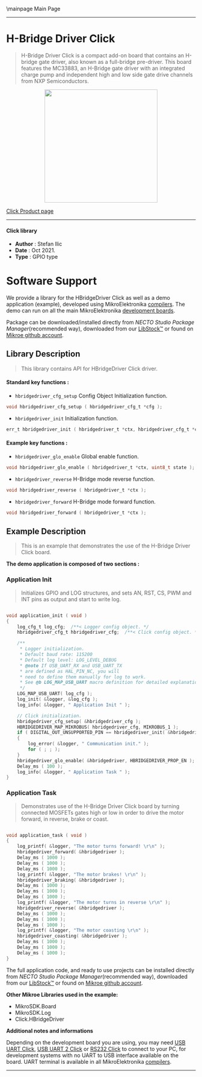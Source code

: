 \mainpage Main Page

---
# H-Bridge Driver Click

> H-Bridge Driver Click is a compact add-on board that contains an H-bridge gate driver, also known as a full-bridge pre-driver. This board features the MC33883, an H-Bridge gate driver with an integrated charge pump and independent high and low side gate drive channels from NXP Semiconductors.

<p align="center">
  <img src="https://download.mikroe.com/images/click_for_ide/h_bridge_driver_click.png" height=300px>
</p>

[Click Product page](https://www.mikroe.com/h-bridge-driver-click)

---


#### Click library

- **Author**        : Stefan Ilic
- **Date**          : Oct 2021.
- **Type**          : GPIO type


# Software Support

We provide a library for the HBridgeDriver Click
as well as a demo application (example), developed using MikroElektronika
[compilers](https://www.mikroe.com/necto-studio).
The demo can run on all the main MikroElektronika [development boards](https://www.mikroe.com/development-boards).

Package can be downloaded/installed directly from *NECTO Studio Package Manager*(recommended way), downloaded from our [LibStock&trade;](https://libstock.mikroe.com) or found on [Mikroe github account](https://github.com/MikroElektronika/mikrosdk_click_v2/tree/master/clicks).

## Library Description

> This library contains API for HBridgeDriver Click driver.

#### Standard key functions :

- `hbridgedriver_cfg_setup` Config Object Initialization function.
```c
void hbridgedriver_cfg_setup ( hbridgedriver_cfg_t *cfg );
```

- `hbridgedriver_init` Initialization function.
```c
err_t hbridgedriver_init ( hbridgedriver_t *ctx, hbridgedriver_cfg_t *cfg );
```

#### Example key functions :

- `hbridgedriver_glo_enable` Global enable function.
```c
void hbridgedriver_glo_enable ( hbridgedriver_t *ctx, uint8_t state );
```

- `hbridgedriver_reverse` H-Bridge mode reverse function.
```c
void hbridgedriver_reverse ( hbridgedriver_t *ctx );
```

- `hbridgedriver_forward` H-Bridge mode forward function.
```c
void hbridgedriver_forward ( hbridgedriver_t *ctx );
```

## Example Description

> This is an example that demonstrates the use of the H-Bridge Driver Click board.

**The demo application is composed of two sections :**

### Application Init

> Initializes GPIO and LOG structures, and sets AN, RST, CS, PWM and INT pins as output and start to write log.

```c

void application_init ( void ) 
{
    log_cfg_t log_cfg;  /**< Logger config object. */
    hbridgedriver_cfg_t hbridgedriver_cfg;  /**< Click config object. */

    /** 
     * Logger initialization.
     * Default baud rate: 115200
     * Default log level: LOG_LEVEL_DEBUG
     * @note If USB_UART_RX and USB_UART_TX 
     * are defined as HAL_PIN_NC, you will 
     * need to define them manually for log to work. 
     * See @b LOG_MAP_USB_UART macro definition for detailed explanation.
     */
    LOG_MAP_USB_UART( log_cfg );
    log_init( &logger, &log_cfg );
    log_info( &logger, " Application Init " );

    // Click initialization.
    hbridgedriver_cfg_setup( &hbridgedriver_cfg );
    HBRIDGEDRIVER_MAP_MIKROBUS( hbridgedriver_cfg, MIKROBUS_1 );
    if ( DIGITAL_OUT_UNSUPPORTED_PIN == hbridgedriver_init( &hbridgedriver, &hbridgedriver_cfg ) ) 
    {
        log_error( &logger, " Communication init." );
        for ( ; ; );
    }
    hbridgedriver_glo_enable( &hbridgedriver, HBRIDGEDRIVER_PROP_EN );
    Delay_ms ( 100 );
    log_info( &logger, " Application Task " );
}

```

### Application Task

> Demonstrates use of the H-Bridge Driver Click board by turning connected MOSFETs 
> gates high or low in order to drive the motor forward, in reverse, brake or coast.

```c

void application_task ( void ) 
{
    log_printf( &logger, "The motor turns forward! \r\n" );
    hbridgedriver_forward( &hbridgedriver );
    Delay_ms ( 1000 );
    Delay_ms ( 1000 );
    Delay_ms ( 1000 );
    log_printf( &logger, "The motor brakes! \r\n" );
    hbridgedriver_braking( &hbridgedriver );
    Delay_ms ( 1000 );
    Delay_ms ( 1000 );
    Delay_ms ( 1000 );
    log_printf( &logger, "The motor turns in reverse \r\n" );
    hbridgedriver_reverse( &hbridgedriver );
    Delay_ms ( 1000 );
    Delay_ms ( 1000 );
    Delay_ms ( 1000 );
    log_printf( &logger, "The motor coasting \r\n" );
    hbridgedriver_coasting( &hbridgedriver );
    Delay_ms ( 1000 );
    Delay_ms ( 1000 );
    Delay_ms ( 1000 );
}

```


The full application code, and ready to use projects can be installed directly from *NECTO Studio Package Manager*(recommended way), downloaded from our [LibStock&trade;](https://libstock.mikroe.com) or found on [Mikroe github account](https://github.com/MikroElektronika/mikrosdk_click_v2/tree/master/clicks).

**Other Mikroe Libraries used in the example:**

- MikroSDK.Board
- MikroSDK.Log
- Click.HBridgeDriver

**Additional notes and informations**

Depending on the development board you are using, you may need
[USB UART Click](https://www.mikroe.com/usb-uart-click),
[USB UART 2 Click](https://www.mikroe.com/usb-uart-2-click) or
[RS232 Click](https://www.mikroe.com/rs232-click) to connect to your PC, for
development systems with no UART to USB interface available on the board. UART
terminal is available in all MikroElektronika
[compilers](https://shop.mikroe.com/compilers).

---
